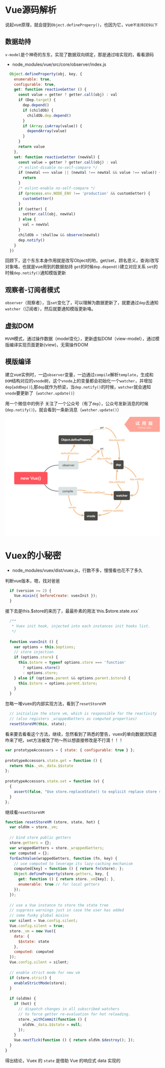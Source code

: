 # Vue源码解析

说起vue原理，就会提到`Object.definePropery()`，也因为它，vue`不支持IE9以下`

## 数据劫持

`v-model`是个神奇的东东，实现了数据双向绑定，那是通过啥实现的，看看源码

- node_modules/vue/src/core/observer/index.js

```js
  Object.defineProperty(obj, key, {
    enumerable: true,
    configurable: true,
    get: function reactiveGetter () {
      const value = getter ? getter.call(obj) : val
      if (Dep.target) {
        dep.depend()
        if (childOb) {
          childOb.dep.depend()
        }
        if (Array.isArray(value)) {
          dependArray(value)
        }
      }
      return value
    },
    set: function reactiveSetter (newVal) {
      const value = getter ? getter.call(obj) : val
      /* eslint-disable no-self-compare */
      if (newVal === value || (newVal !== newVal && value !== value)) {
        return
      }
      /* eslint-enable no-self-compare */
      if (process.env.NODE_ENV !== 'production' && customSetter) {
        customSetter()
      }
      if (setter) {
        setter.call(obj, newVal)
      } else {
        val = newVal
      }
      childOb = !shallow && observe(newVal)
      dep.notify()
    }
  })
```

回顾下，这个东东本身作用就是改写Object的哟，get/set，顾名思义，查询/改写对象咯，也就是vue用到的数据劫持
`get`的时候`dep.depend()`建立对应关系
`set`的时候`dep.notify()`通知模版更新

## 观察者-订阅者模式

`observer`（观察者），当`set`变化了，可以理解为数据更新了，就要通过`dep`去通知`watcher`（订阅者），然后就要通知模版更新咯。


## 虚拟DOM

`MVVM`模式，通过操作数据（model变化），更新虚拟DOM（view-model），通过模版编译实现页面更新(view)，无需操作DOM

## 模版编译

建立vue实例时，一边`observer`变量，一边通过`compile`解析`template`，生成和`DOM`结构对应的`vnode`树，这个`vnode`上的变量都会初始化一个`watcher`，并增加`dep`(`addDep()`),那`dep`就作为桥梁，当`dep.notify()`的时候，`watcher`就会通知`vnode`要更新了（`watcher.update()`）

用一个微信中的例子
关注了一个公众号（有了`dep`），公众号发新消息的时候(`dep.notify()`)，就会看到一条新消息（`watcher.update()`）

![示意图](./new_Vue.png)

# Vuex的小秘密

- node_modules/vuex/dist/vuex.js，行数不多，慢慢看也花不了多久

判断vue版本，嗯，找对爸爸

```js
  if (version >= 2) {
    Vue.mixin({ beforeCreate: vuexInit });
  }
```

接下去是this.$store的来历了，最最朴素的用法`this.$store.state.xxx`

```js
  /**
   * Vuex init hook, injected into each instances init hooks list.
   */

  function vuexInit () {
    var options = this.$options;
    // store injection
    if (options.store) {
      this.$store = typeof options.store === 'function'
        ? options.store()
        : options.store;
    } else if (options.parent && options.parent.$store) {
      this.$store = options.parent.$store;
    }
  }
```

忽略一堆vuex的内部实现方法，看到了`resetStoreVM`

```js
  // initialize the store vm, which is responsible for the reactivity
  // (also registers _wrappedGetters as computed properties)
  resetStoreVM(this, state);
```
看来要去看看这个方法，继续，忽然看到了熟悉的警告，vuex的单向数据流知道咋来了吧，set方法被改了哟～所以想直接修改是不行滴！！！

```js
var prototypeAccessors = { state: { configurable: true } };

prototypeAccessors.state.get = function () {
  return this._vm._data.$$state
};

prototypeAccessors.state.set = function (v) {
  {
    assert(false, "Use store.replaceState() to explicit replace store state.");
  }
};
```

继续看`resetStoreVM`

```js
function resetStoreVM (store, state, hot) {
  var oldVm = store._vm;

  // bind store public getters
  store.getters = {};
  var wrappedGetters = store._wrappedGetters;
  var computed = {};
  forEachValue(wrappedGetters, function (fn, key) {
    // use computed to leverage its lazy-caching mechanism
    computed[key] = function () { return fn(store); };
    Object.defineProperty(store.getters, key, {
      get: function () { return store._vm[key]; },
      enumerable: true // for local getters
    });
  });

  // use a Vue instance to store the state tree
  // suppress warnings just in case the user has added
  // some funky global mixins
  var silent = Vue.config.silent;
  Vue.config.silent = true;
  store._vm = new Vue({
    data: {
      $$state: state
    },
    computed: computed
  });
  Vue.config.silent = silent;

  // enable strict mode for new vm
  if (store.strict) {
    enableStrictMode(store);
  }

  if (oldVm) {
    if (hot) {
      // dispatch changes in all subscribed watchers
      // to force getter re-evaluation for hot reloading.
      store._withCommit(function () {
        oldVm._data.$$state = null;
      });
    }
    Vue.nextTick(function () { return oldVm.$destroy(); });
  }
}
```

得出结论，Vuex 的 `state` 是借助 Vue 的响应式 data 实现的